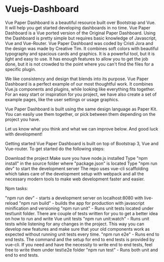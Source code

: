 # Vuejs-Dashboard
Vue Paper Dashboard is a beautiful resource built over Bootstrap and Vue. It will help you get started developing dashboards in no time. Vue Paper Dashboard is a Vue ported version of the Original Paper Dashboard. Using the Dashboard is pretty simple but requires basic knowledge of Javascript, Vue and Vue-Router.
Vue Paper Dashboard was coded by Cristi Jora and the design was made by Creative Tim. It combines soft colors with beautiful typography and spacious cards and graphics. It is a powerful tool, but it is light and easy to use. It has enough features to allow you to get the job done, but it is not crowded to the point where you can't find the files for a specific plugin.

We like consistency and design that blends into its purpose. Vue Paper Dashboard is a perfect example of our most thoughtful work. It combines Vue.js components and plugins, while looking like everything fits together. For an easy start or inspiration for you project, we have also create a set of example pages, like the user settings or usage graphics.

Vue Paper Dashboard is built using the same design language as Paper Kit. You can easily use them together, or pick between them depending on the project you have.

Let us know what you think and what we can improve below. And good luck with development!

Getting started
Vue Paper Dashboard is built on top of Bootstrap 3, Vue and Vue-router. To get started do the following steps:

Download the project
Make sure you have node.js installed
Type "npm install" in the source folder where "package.json" is located
Type "npm run dev" to start the development server
The repo uses vue-cli scaffolding which takes care of the development setup with webpack and all the necessary modern tools to make web development faster and easier.

Npm tasks:

"npm run dev" - starts a development server on localhost:8080 with live-reload
"npm run build" - builds the app for production with javascript minification and versioning
"npm run unit" - Runs unit tests located under test\unit folder. There are couple of tests written for you to get a better idea on how to run and write Vue unit tests
"npm run unit:watch" - Runs unit tests while listening for any changes in the project. This way you can develop new features and make sure that your old components work as expected without running unit tests every time.
"npm run e2e" - Runs end to end tests. The command and the setup for end to end tests is provided by vue-cli. If you need and have the necessity to write end to end tests, feel free to write them under test\e2e folder
"npm run test" - Runs both unit and end to end tests.
